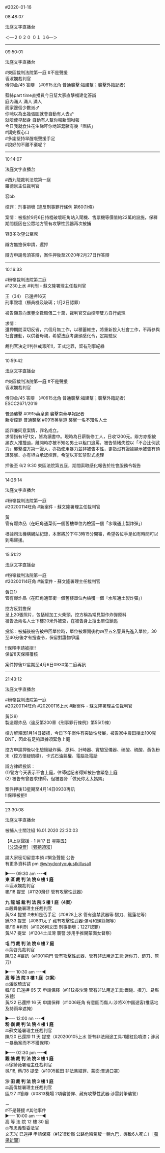 #2020-01-16


08:48:07

法庭文字直播台

＜—２０２０ ０１ １6—＞

---
      
09:50:01

法庭文字直播台

\#東區裁判法院第一庭 \#不是聲援  
香淑嫻裁判官  
傅仰金/45 答辯 （\#0915北角 普通襲擊:福建幫；襲擊外籍記者）  
  
藍絲part time直播員今日幫大家直擊福建佬答辯  
庭內滿人 滿人 滿人  
而家邊個少數派‍♂  
你哋以為出幾張圖就會自動有人去‍♂  
就唔使早起身 自動有人幫你報新聞咁報  
今日我就食住花生睇吓你哋班蠢豬有幾「團結」  
\#講完揼心口  
\#多謝堅持早醒嘅聲援手足  
\#說好的不離不棄呢？

---
      
10:14:07

法庭文字直播台

\#西九龍裁判法院第一庭  
羅德泉主任裁判官  
  
容bb  
  
控罪：刑事損壞 (違反刑事罪行條例 第60(1)條)  
  
案情：被指於9月6日持棍破壞旺角站入閘機、售票機等價值約22萬的設施，保釋期間疑因在公眾地方管有攻擊性武器再次被捕  
  
容B多次望公眾席  
  
辯方無擔保申請，還押  
  
辯方申請毋須答辯，案件押後至2020年2月27日作答辯

---
      
10:16:33



\#粉嶺裁判法院第二庭  
\#1230上水 \#判刑 - 蘇文隆署理主任裁判官  
  
王（34） 已還押16天  
刑事毀壞（櫃員機及玻璃；1月2日認罪）  
  
被告願意向滙豐全數賠償二十萬，裁判官交由控辯雙方自行處理  
  
求情：  
還押期間深切反省，六個月無工作，以積蓄維生，將重新投入社會工作，不再參與社會運動，以供養母親，希望法庭考慮頒感化令，定期驗尿  
  
裁判官決定‼️判往戒毒所‼️，正式定罪，留有刑事紀綠

---
      
10:59:42

法庭文字直播台

\#東區裁判法院第一庭 \#不是聲援  
香淑嫻裁判官  
  
傅仰金/45 答辯 （\#0915北角 普通襲擊:福建幫；襲擊外籍記者）  
ESCC2671/2019  
  
普通襲擊 \#0915英皇道 襲擊南華早報記者  
新增控罪 普通襲擊 \#0915英皇道 襲擊一名不知名人士  
  
認罪兼同意案情，罪名成立。  
求情指有1仔1女，皆為讀書中。現時為日薪裝修工人，日收1200元。辯方亦指被黑衣人推撞過，離開時亦被不知名男士以粗口追罵，被告情緒失控以「不合比例武力」襲擊控方第一證人，亦指使用暴力並非被告本性，更指沒有證據顯示被告有預謀襲擊、亦有坦白承認控罪，希望以非監禁形式處理  
  
押後至 6/2 9:30 東區法院第五庭，期間索取感化報告於社會服務令報告

---
      
14:26:14

法庭文字直播台

\#粉嶺裁判法院第一庭  
\#20200114旺角 \#新案件 - 蘇文隆署理主任裁判官  
  
黃  
管有爆炸品（在旺角通菜街一個舊樓單位內檢獲一個「水喉通土製炸彈」）  
  
根據司法機構網站紀錄，本案將於下午3時15分開審，希望各位手足如有時間可以到場聲援。

---
      
15:51:22

法庭文字直播台

\#粉嶺裁判法院第一庭  
\#20200114旺角 \#新案件 - 蘇文隆署理主任裁判官  
  
黃(21)  
管有爆炸品（在旺角通菜街一個舊樓單位內檢獲一個「水喉通土製炸彈」）  
  
控方反對擔保  
呈上20張照片，包括經加工火柴頭，控方稱為常見製作炸彈原料  
被告及兩名人士下樓20米外被查，在被告身上搜出單位鎖匙  
  
投訴：被捕後被告被帶回單位時，單位被爆開後約四至五名警員先進入單位，30至40分後才有搜查令，保留對證物爭議  
  
‼️保釋申請被拒‼️  
保留8天保釋覆核  
  
案件押後12星期至4月6日0930第二庭再訊

---
      
21:43:12

法庭文字直播台

\#粉嶺裁判法院第一庭  
\#20200114旺角 \#20200116上水 \#新案件 - 蘇文隆署理主任裁判官  
  
黃(29)  
製造爆炸品（違反第200章《刑事罪行條例》第55(1)條）  
  
控方解釋因1月14日被捕，今日下午案件有突破性發展，被告家中農田搜出100克DNT，因此有足夠證據須緊急上庭  
  
控方申請押後以化驗懷疑炸藥、原料、計時器、實驗室儀器、硝酸、硫酸、黃色粉末（控方懷疑硫磺）、卡式石油氣權、電腦及電話  
  
辯方律師投訴：  
(1)警方今天表示不會上庭，律師從記者得知被告會緊急上庭  
(2) 被告有曾要求律師，但被要脅「做死你太太媽媽」  
  
案件押後13星期至4月14日0930再訊  
‼️保釋被拒‼️

---
      
23:30:08

法庭文字直播台 
       
被捕人士關注組  16.01.2020 22:30:03

【\#上庭聲援 - 1 月17 日 星期五】  
［[分流投票](https://t.me/youarenotalonehk/11232)］［[旁聽須知](https://t.me/c/1363182398/211082)］  
  
請大家密切留意本頻 \#緊急聲援 公告  
有更多資料請 pm [@whydontyoujustkillusall](https://t.me/whydontyoujustkillusall)  
  
►--- 09:30 am ---◄  
**東 區 裁 判 法 院 6 樓 1 庭**  
‍⚖️香淑嫻裁判官  
麥/18 提堂（\#1120灣仔 管有攻擊性武器）  
  
**九 龍 城 裁 判 法 院 5 樓 1 庭（4案）**  
‍⚖️嚴舜儀署理主任裁判官  
黃/34 提堂 \#未知是否手足（\#0828上水 管有違禁武器等:摺刀、鐵蓮花等）  
鍾/33 提堂（\#0831太子 藏有攻擊性武器:彈弓和螺絲帽等）  
麥/19 \#判刑（\#1026何文田 刑事損壞；1227認罪）  
黃/47 提堂（\#1204土瓜灣 襲警:涉用手推開蒙面女督察）  
  
**屯 門 裁 判 法 院 6 樓 7 庭**  
‍⚖️葉啓亮裁判官  
陳/22 \#審訊（\#1001屯門 管有攻擊性武器、管有非法用途工具:迷你刀、鎅刀、剪刀）  
  
►--- 10:30 am ---◄  
**高 等 法 院 3 樓 1 庭（2案**）  
‍⚖️潘敏琦法官  
韓/19 已還押 65 天 申請保釋（\#1112長沙灣 管有非法用途工具:鐵鎚、摺刀、易燃液體）  
黃/22 已還押 16 天 申請保釋（\#1006旺角 有意圖而傷人:涉將X(中国遊客)推落地及持雨傘遮掩）  
  
►--- 12:00 nn ---◄  
**粉 嶺 裁 判 法 院 4 樓 1 庭**  
‍⚖️蘇文隆署理主任裁判官  
陳/20 已還押 11 天 提堂（\#20200105上水 管有非法用途工具:1罐紅色噴漆；涉另一暴動案而不不獲保釋）  
  
►--- 02:30 pm ---◄  
**觀 塘 裁 判 法 院 3 樓 1 庭**  
‍⚖️徐綺薇署理主任裁判官  
吳/18, 蔡/38 提堂（\#1005藍田 非法集結罪、蒙面:普通口罩）  
  
**沙 田 裁 判 法 院 3 樓 1 庭**  
‍⚖️高偉雄署理主任裁判官  
區/27 \#答辯（\#0813機場 2項襲警罪、藏有攻擊性武器:涉雷射筆襲警）  
  
－  
\#不是聲援 \#其他事件  
►--- 10:00 am ---◄  
高 等 法 院 12 樓 30 庭  
‍⚖️布思義暫委法官  
文志光 已還押 申請保釋（\#1218粉嶺 公路危險駕駛一輛九巴，導致6人死亡）［[蘋果新聞](https://hk.news.appledaily.com/local/20191220/T6CTCYGVHM3RXWD7X277BOFPDU/)］

---
      